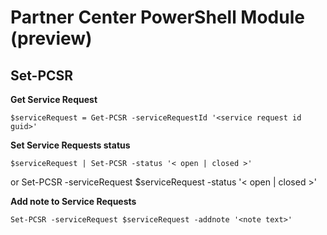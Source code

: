 # Partner Center PowerShell Module (preview) #

## Set-PCSR ##

**Get Service Request**

    $serviceRequest = Get-PCSR -serviceRequestId '<service request id guid>'

**Set Service Requests status**

    $serviceRequest | Set-PCSR -status '< open | closed >'
or
    Set-PCSR -serviceRequest $serviceRequest -status '< open | closed >'

**Add note to Service Requests**

    Set-PCSR -serviceRequest $serviceRequest -addnote '<note text>'

